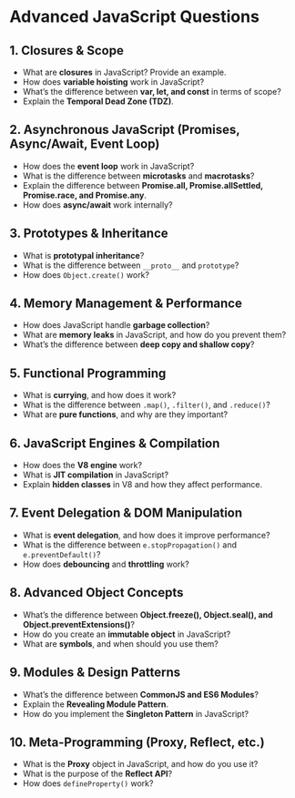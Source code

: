 # Advanced JavaScript Questions

## 1. Closures & Scope

- What are **closures** in JavaScript? Provide an example.
- How does **variable hoisting** work in JavaScript?
- What’s the difference between **var, let, and const** in terms of scope?
- Explain the **Temporal Dead Zone (TDZ)**.

## 2. Asynchronous JavaScript (Promises, Async/Await, Event Loop)

- How does the **event loop** work in JavaScript?
- What is the difference between **microtasks** and **macrotasks**?
- Explain the difference between **Promise.all, Promise.allSettled, Promise.race, and Promise.any**.
- How does **async/await** work internally?

## 3. Prototypes & Inheritance

- What is **prototypal inheritance**?
- What is the difference between `__proto__` and `prototype`?
- How does `Object.create()` work?

## 4. Memory Management & Performance

- How does JavaScript handle **garbage collection**?
- What are **memory leaks** in JavaScript, and how do you prevent them?
- What’s the difference between **deep copy and shallow copy**?

## 5. Functional Programming

- What is **currying**, and how does it work?
- What is the difference between `.map()`, `.filter()`, and `.reduce()`?
- What are **pure functions**, and why are they important?

## 6. JavaScript Engines & Compilation

- How does the **V8 engine** work?
- What is **JIT compilation** in JavaScript?
- Explain **hidden classes** in V8 and how they affect performance.

## 7. Event Delegation & DOM Manipulation

- What is **event delegation**, and how does it improve performance?
- What is the difference between `e.stopPropagation()` and `e.preventDefault()`?
- How does **debouncing** and **throttling** work?

## 8. Advanced Object Concepts

- What’s the difference between **Object.freeze(), Object.seal(), and Object.preventExtensions()**?
- How do you create an **immutable object** in JavaScript?
- What are **symbols**, and when should you use them?

## 9. Modules & Design Patterns

- What’s the difference between **CommonJS and ES6 Modules**?
- Explain the **Revealing Module Pattern**.
- How do you implement the **Singleton Pattern** in JavaScript?

## 10. Meta-Programming (Proxy, Reflect, etc.)

- What is the **Proxy** object in JavaScript, and how do you use it?
- What is the purpose of the **Reflect API**?
- How does `defineProperty()` work?
